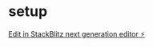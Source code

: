# setup

[Edit in StackBlitz next generation editor ⚡️](https://stackblitz.com/~/github.com/mastansk3012/setup)